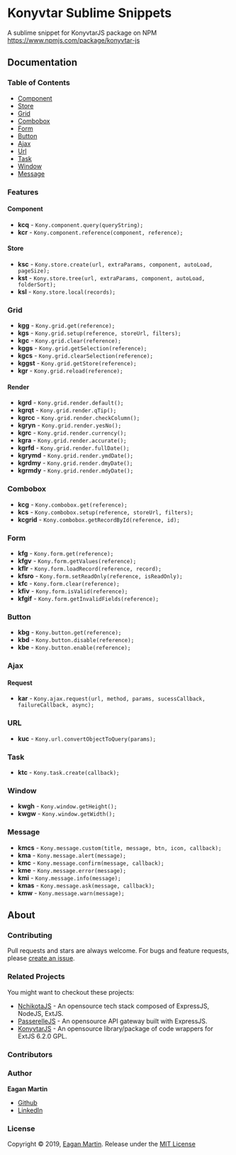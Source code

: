 # Konyvtar Sublime Snippets

A sublime snippet for KonyvtarJS package on NPM https://www.npmjs.com/package/konyvtar-js

## Documentation

### Table of Contents

- [Component](#component)
- [Store](#store)
- [Grid](#grid)
- [Combobox](#combobox)
- [Form](#form)
- [Button](#button)
- [Ajax](#ajax)
- [Url](#url)
- [Task](#task)
- [Window](#window)
- [Message](#message)

### Features

#### Component

+ **kcq** - ```Kony.component.query(queryString);```
+ **kcr** - ```Kony.component.reference(component, reference);```

#### Store

+ **ksc** - ```Kony.store.create(url, extraParams, component, autoLoad, pageSize);```
+ **kst** - ```Kony.store.tree(url, extraParams, component, autoLoad, folderSort);```
+ **ksl** - ```Kony.store.local(records);```

### Grid

+ **kgg** - ```Kony.grid.get(reference);```
+ **kgs** - ```Kony.grid.setup(reference, storeUrl, filters);```
+ **kgc** - ```Kony.grid.clear(reference);```
+ **kggs** - ```Kony.grid.getSelection(reference);```
+ **kgcs** - ```Kony.grid.clearSelection(reference);```
+ **kggst** - ```Kony.grid.getStore(reference);```
+ **kgr** - ```Kony.grid.reload(reference);```

#### Render

+ **kgrd** - ```Kony.grid.render.default();```
+ **kgrqt** - ```Kony.grid.render.qTip();```
+ **kgrcc** - ```Kony.grid.render.checkColumn();```
+ **kgryn** - ```Kony.grid.render.yesNo();```
+ **kgrc** - ```Kony.grid.render.currency();```
+ **kgra** - ```Kony.grid.render.accurate();```
+ **kgrfd** - ```Kony.grid.render.fullDate();```
+ **kgrymd** - ```Kony.grid.render.ymdDate();```
+ **kgrdmy** - ```Kony.grid.render.dmyDate();```
+ **kgrmdy** - ```Kony.grid.render.mdyDate();```

### Combobox 

+ **kcg** - ```Kony.combobox.get(reference);```
+ **kcs** - ```Kony.combobox.setup(reference, storeUrl, filters);```
+ **kcgrid** - ```Kony.combobox.getRecordById(reference, id);```

### Form 

+ **kfg** - ```Kony.form.get(reference);```
+ **kfgv** - ```Kony.form.getValues(reference);```
+ **kflr** - ```Kony.form.loadRecord(reference, record);```
+ **kfsro** - ```Kony.form.setReadOnly(reference, isReadOnly);```
+ **kfc** - ```Kony.form.clear(reference);```
+ **kfiv** - ```Kony.form.isValid(reference);```
+ **kfgif** - ```Kony.form.getInvalidFields(reference);```

### Button 

+ **kbg** - ```Kony.button.get(reference);```
+ **kbd** - ```Kony.button.disable(reference);```
+ **kbe** - ```Kony.button.enable(reference);```

### Ajax 

#### Request

+ **kar** - ```Kony.ajax.request(url, method, params, sucessCallback, failureCallback, async);```

### URL

+ **kuc** - ```Kony.url.convertObjectToQuery(params);```

### Task

+ **ktc** - ```Kony.task.create(callback);```

### Window

+ **kwgh** - ```Kony.window.getHeight();```
+ **kwgw** - ```Kony.window.getWidth();```

### Message

+ **kmcs** - ```Kony.message.custom(title, message, btn, icon, callback);```
+ **kma** - ```Kony.message.alert(message);```
+ **kmc** - ```Kony.message.confirm(message, callback);```
+ **kme** - ```Kony.message.error(message);```
+ **kmi** - ```Kony.message.info(message);```
+ **kmas** - ```Kony.message.ask(message, callback);```
+ **kmw** - ```Kony.message.warn(message);```

## About

### Contributing

Pull requests and stars are always welcome. For bugs and feature requests, please [create an issue](https://github.com/pupupulp/konyvtarjs-sublime-snippets/issues/new).

### Related Projects

You might want to checkout these projects:

- [NchikotaJS](https://github.com/pupupulp/nchikota-js) - An opensource tech stack composed of ExpressJS, NodeJS, ExtJS.
- [PasserelleJS](https://github.com/pupupulp/passerelle-js) - An opensource API gateway built with ExpressJS.
- [KonyvtarJS](https://github.com/pupupulp/konyvtar-js) - An opensource library/package of code wrappers for ExtJS 6.2.0 GPL.

### Contributors

### Author

**Eagan Martin**
- [Github](https://github.com/pupupulp)
- [LinkedIn]()

### License

Copyright © 2019, [Eagan Martin](https://github.com/pupupulp). Release under the [MIT License](https://github.com/pupupulp/konyvtarjs-sublime-snippets/blob/master/LICENSE)